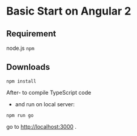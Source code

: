 # Basic Start on Angular 2

## Requirement
node.js
`npm`

## Downloads

```
npm install
```

After- to compile TypeScript code
- and run on local server:

```
npm run go
```
go to [http://localhost:3000](http://localhost:3000) .
